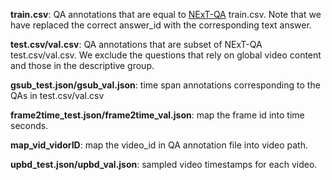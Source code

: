 <b>train.csv</b>: QA annotations that are equal to <a href="https://github.com/doc-doc/NExT-QA">NExT-QA</a> train.csv. Note that we have replaced the correct answer_id with the corresponding text answer.

<b>test.csv/val.csv</b>: QA annotations that are subset of NExT-QA test.csv/val.csv. We exclude the questions that rely on global video content and those in the descriptive group.

<b>gsub_test.json/gsub_val.json</b>: time span annotations corresponding to the QAs in test.csv/val.csv

<b>frame2time_test.json/frame2time_val.json</b>: map the frame id into time seconds.

<b>map_vid_vidorID</b>: map the video_id in QA annotation file into video path.

<b>upbd_test.json/upbd_val.json</b>: sampled video timestamps for each video.

